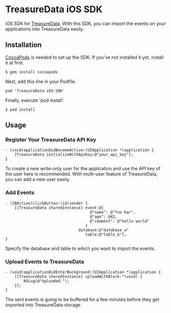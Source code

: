 TreasureData iOS SDK
===============

iOS SDK for [TreasureData](http://www.treasuredata.com/). With this SDK, you can import the events on your applications into TreasureData easily.

## Installation

[CocoaPods](http://cocoapods.org/) is needed to set up the SDK. If you've not installed it yet, install it at first.

```
$ gem install cocoapods
```

Next, add this line in your Podfile.

```
pod 'TreasureData-iOS-SDK'
```

Finally, execute 'pod install'.
```
$ pod install
```

## Usage

### Register Your TreasureData API Key

```objc
- (void)applicationDidBecomeActive:(UIApplication *)application {
    [TreasureData initializeWithApiKey:@"your_api_key"];
}
```

To create a new write-only user for the application and use the API key of the user here is recommended. With multi-user feature of TreasureData, you can add a new user easily.

### Add Events

```objc
- (IBAction)clickButton:(id)sender {
    [[TreasureData sharedInstance] event:@{
                                     @"name": @"foo bar",
                                     @"age": @42,
                                     @"comment": @"hello world"
                                   }
                                database:@"database_a"
                                   table:@"table_b"];
}
```

Specify the database and table to which you want to import the events.

### Upload Events to TreasureData

```objc
- (void)applicationDidEnterBackground:(UIApplication *)application {
    [[TreasureData sharedInstance] uploadWithBlock:^(void) {
        NSLog(@"Uploaded.");
    }];
}
```

The sent events is going to be buffered for a few minutes before they get imported into TreasureData storage.

